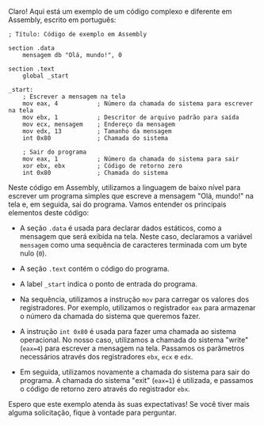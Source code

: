 Claro! Aqui está um exemplo de um código complexo e diferente em Assembly, escrito em português:

```assembly
; Título: Código de exemplo em Assembly

section .data
    mensagem db "Olá, mundo!", 0

section .text
    global _start

_start:
    ; Escrever a mensagem na tela
    mov eax, 4           ; Número da chamada do sistema para escrever na tela
    mov ebx, 1           ; Descritor de arquivo padrão para saída
    mov ecx, mensagem    ; Endereço da mensagem
    mov edx, 13          ; Tamanho da mensagem
    int 0x80             ; Chamada do sistema

    ; Sair do programa
    mov eax, 1           ; Número da chamada do sistema para sair
    xor ebx, ebx         ; Código de retorno zero
    int 0x80             ; Chamada do sistema
```

Neste código em Assembly, utilizamos a linguagem de baixo nível para escrever um programa simples que escreve a mensagem "Olá, mundo!" na tela e, em seguida, sai do programa. Vamos entender os principais elementos deste código:

- A seção `.data` é usada para declarar dados estáticos, como a mensagem que será exibida na tela. Neste caso, declaramos a variável `mensagem` como uma sequência de caracteres terminada com um byte nulo (`0`).

- A seção `.text` contém o código do programa.

- A label `_start` indica o ponto de entrada do programa.

- Na sequência, utilizamos a instrução `mov` para carregar os valores dos registradores. Por exemplo, utilizamos o registrador `eax` para armazenar o número da chamada do sistema que queremos fazer.

- A instrução `int 0x80` é usada para fazer uma chamada ao sistema operacional. No nosso caso, utilizamos a chamada do sistema "write" (`eax=4`) para escrever a mensagem na tela. Passamos os parâmetros necessários através dos registradores `ebx`, `ecx` e `edx`.

- Em seguida, utilizamos novamente a chamada do sistema para sair do programa. A chamada do sistema "exit" (`eax=1`) é utilizada, e passamos o código de retorno zero através do registrador `ebx`.

Espero que este exemplo atenda às suas expectativas! Se você tiver mais alguma solicitação, fique à vontade para perguntar.